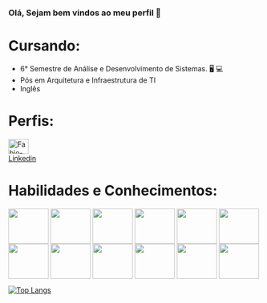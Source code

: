 ### Olá, Sejam bem vindos ao meu perfil 👋


# Cursando:

* 6° Semestre de Análise e Desenvolvimento de Sistemas. 🖥️ 💻<br />
* Pós em Arquitetura e Infraestrutura de TI <br />
* Inglês

# Perfis:
<a href="https://www.linkedin.com/in/fabiopintoapt/" target="_blank">
<img align="center" alt="Fabio-Linkedin" height="30" width="40" src="https://cdn.jsdelivr.net/gh/devicons/devicon/icons/linkedin/linkedin-original.svg"><br />
Linkedin
</a> <br />

# Habilidades e Conhecimentos:
<img align="center" alt="" height="70" width="80" src="https://cdn.jsdelivr.net/gh/devicons/devicon/icons/linux/linux-original.svg"></img>
<img align="center" alt="" height="70" width="80" src="https://cdn.jsdelivr.net/gh/devicons/devicon/icons/git/git-original-wordmark.svg"></img>
<img align="center" alt="" height="70" width="80" src="https://cdn.jsdelivr.net/gh/devicons/devicon/icons/bootstrap/bootstrap-plain-wordmark.svg"></img>
<img align="center" alt="" height="70" width="80" src="https://cdn.jsdelivr.net/gh/devicons/devicon/icons/php/php-original.svg"></img>
<img align="center" alt="" height="70" width="80" src="https://cdn.jsdelivr.net/gh/devicons/devicon/icons/laravel/laravel-plain-wordmark.svg"></img>
<img align="center" alt="" height="70" width="80" src="https://cdn.jsdelivr.net/gh/devicons/devicon/icons/python/python-original-wordmark.svg"></img>
<img align="center" alt="" height="70" width="80" src="https://cdn.jsdelivr.net/gh/devicons/devicon/icons/javascript/javascript-original.svg"></img>
<img align="center" alt="" height="70" width="80" src="https://cdn.jsdelivr.net/gh/devicons/devicon/icons/react/react-original-wordmark.svg"></img>
<img align="center" alt="" height="70" width="80" src="https://cdn.jsdelivr.net/gh/devicons/devicon/icons/nodejs/nodejs-original-wordmark.svg"></img>
<img align="center" alt="" height="70" width="80" src="https://cdn.jsdelivr.net/gh/devicons/devicon/icons/docker/docker-original-wordmark.svg"></img>
<img align="center" alt="" height="70" width="80" src="https://cdn.jsdelivr.net/gh/devicons/devicon/icons/mysql/mysql-original-wordmark.svg"></img>
<img align="center" alt="" height="70" width="80" src="https://cdn.jsdelivr.net/gh/devicons/devicon/icons/amazonwebservices/amazonwebservices-original-wordmark.svg"></img>


[![Top Langs](https://github-readme-stats.vercel.app/api/top-langs/?username=anuraghazra)](https://github.com/fab1opinto/github-readme-stats)





<!--
**fab1opinto/fab1opinto** is a ✨ _special_ ✨ repository because its `README.md` (this file) appears on your GitHub profile.

Here are some ideas to get you started:

- 🔭 I’m currently working on ...
- 🌱 I’m currently learning ...
- 👯 I’m looking to collaborate on ...
- 🤔 I’m looking for help with ...
- 💬 Ask me about ...
- 📫 How to reach me: ...
- 😄 Pronouns: ...
- ⚡ Fun fact: ...
-->
